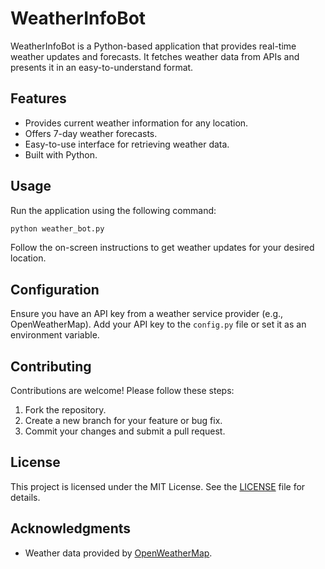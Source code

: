 # WeatherInfoBot

WeatherInfoBot is a Python-based application that provides real-time weather updates and forecasts. It fetches weather data from APIs and presents it in an easy-to-understand format.

## Features

- Provides current weather information for any location.
- Offers 7-day weather forecasts.
- Easy-to-use interface for retrieving weather data.
- Built with Python.


## Usage

Run the application using the following command:
```bash
python weather_bot.py
```

Follow the on-screen instructions to get weather updates for your desired location.

## Configuration

Ensure you have an API key from a weather service provider (e.g., OpenWeatherMap). Add your API key to the `config.py` file or set it as an environment variable.

## Contributing

Contributions are welcome! Please follow these steps:

1. Fork the repository.
2. Create a new branch for your feature or bug fix.
3. Commit your changes and submit a pull request.

## License

This project is licensed under the MIT License. See the [LICENSE](LICENSE) file for details.

## Acknowledgments

- Weather data provided by [OpenWeatherMap](https://openweathermap.org/).
